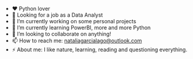 - ❤  Python lover
- 👀 Looking for a job as a Data Analyst
- 🔭 I’m currently working on some personal projects
- 🌱 I’m currently learning PowerBI, more and more Python 
- 👯 I’m looking to collaborate on anything!
- 📫 How to reach me: nataliagarcialago@outlook.com
- ⚡ About me: I like nature, learning, reading and questioning everything.
